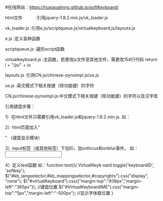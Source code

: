 #在线网站：https://huxiaoalinng.github.io/softKeyboard/


html文件           :引用jquery-1.8.2.min.js/vk_loader.js

vk_loader.js       :引用e.js/scriptqueue.js/virtualkeyboard.js/layouts.js

e.js               :定义各种函数

scriptqueue.js     :遍历script函数

virtualkeyboard.js :主函数，若更改js文件至其他文件，需更改154行代码 return l + "/js/" + io

layouts.js         :引用CN.js/chinese-pynsimpl.js/us.js

us.js              :英文模式下相关按键（除功能键）的字符

CN.js/chinese-pynsimpl.js:中文模式下相关按键（除功能键）的字符以及汉字库




引用键盘步骤：

   1）在html文件只需要引用vk_loader.js和jquery-1.8.2.min.js.
   如：<script type="text/javascript" src="js/DataCheck2.js"></script>
	 <script type="text/javascript" src="js/vk_loader.js" ></script>

   2）html页面加入“<div id="softkey"></div>” （键盘显示模块）

   3）input标签（或其他标签）下加ID，加onfocus和onblur事件。
   如：<input type="text" id="keyboardID" onfocus='test();' onblur="VirtualKeyboard.toggle('keyboardID','softkey');" />

   4）定义test函数
   如：function test(){
            VirtualKeyb	oard.toggle('keyboardID', 'softkey');
            $("#kb_langselector,#kb_mappingselector,#copyrights").css("display", "none");
            $("#virtualKeyboard").css({"margin-top":"409px","margin-left":"365px"});    //键盘位置
	    $("#VirtualKeyboardIME").css("margin-top":"5px","margin-left":"-500px");    //显示字体框位置
        }

